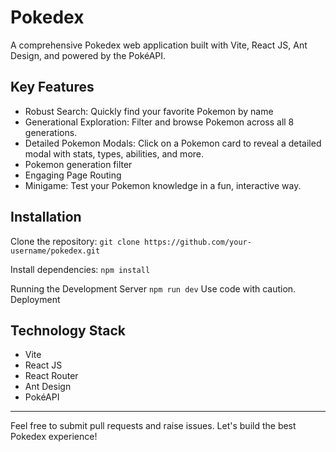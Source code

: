 # Pokedex

A comprehensive Pokedex web application built with Vite, React JS, Ant Design, and powered by the PokéAPI.

## Key Features

- Robust Search: Quickly find your favorite Pokemon by name
- Generational Exploration: Filter and browse Pokemon across all 8 generations.
- Detailed Pokemon Modals: Click on a Pokemon card to reveal a detailed modal with stats, types, abilities, and more.
- Pokemon generation filter
- Engaging Page Routing
- Minigame: Test your Pokemon knowledge in a fun, interactive way.

## Installation

Clone the repository: `git clone https://github.com/your-username/pokedex.git`

Install dependencies: `npm install`

Running the Development Server `npm run dev`
Use code with caution.
Deployment

## Technology Stack

- Vite
- React JS
- React Router
- Ant Design
- PokéAPI

---

Feel free to submit pull requests and raise issues. Let's build the best Pokedex experience!

